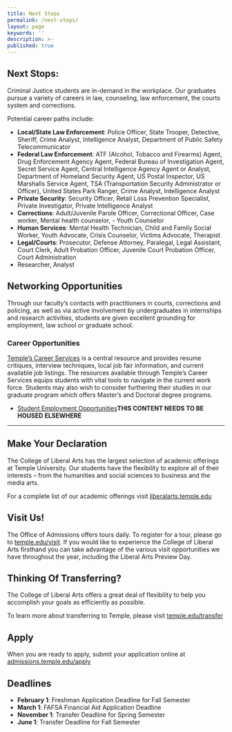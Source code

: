 ```yaml
---
title: Next Stops
permalink: /next-stops/
layout: page
keywords: ''
description: >-
published: true
---
```

## Next Stops:
Criminal Justice students are in-demand in the workplace. Our graduates pursue a variety of careers in law, counseling, law enforcement, the courts system and corrections.

Potential career paths include:

- **Local/State Law Enforcement**: Police Officer, State Trooper, Detective, Sheriff, Crime Analyst, Intelligence Analyst, Department of Public Safety Telecommunicator
- **Federal Law Enforcement**: ATF (Alcohol, Tobacco and Firearms) Agent, Drug Enforcement Agency Agent, Federal Bureau of Investigation Agent, Secret Service Agent, Central Intelligence Agency Agent or Analyst, Department of Homeland Security Agent, US Postal Inspector, US Marshalls Service Agent, TSA (Transportation Security Administrator or Officer), United States Park Ranger, Crime Analyst, Intelligence Analyst
- **Private Security**: Security Officer, Retail Loss Prevention Specialist, Private Investigator, Private Intelligence Analyst
- **Corrections**: Adult/Juvenile Parole Officer, Correctional Officer, Case worker, Mental health counselor, - Youth Counselor
- **Human Services**: Mental Health Technician, Child and Family Social Worker, Youth Advocate, Crisis Counselor, Victims Advocate, Therapist
- **Legal/Courts**: Prosecutor, Defense Attorney, Paralegal, Legal Assistant, Court Clerk, Adult Probation Officer, Juvenile Court Probation Officer, Court Administration
- Researcher, Analyst

## Networking Opportunities
Through our faculty’s contacts with practitioners in courts, corrections and policing, as well as via active involvement by undergraduates in internships and research activities, students are given excellent grounding for employment, law school or graduate school.

### Career Opportunities
[Temple’s Career Services](http://www.temple.edu/provost/careercenter/) is a central resource and provides resume critiques, interview techniques, local job fair information, and current available job listings. The resources available through Temple’s Career Services equips students with vital tools to navigate in the current work force. Students may also wish to consider furthering their studies in our graduate program which offers Master’s and Doctoral degree programs.
- [Student Employment Opportunities](http://www.cla.temple.edu/cj/resources/student-employment-opportunities/)**THIS CONTENT NEEDS TO BE HOUSED ELSEWHERE**

___

## Make Your Declaration
The College of Liberal Arts has the largest selection of academic offerings at Temple University. Our students have the flexibility to explore all of their interests – from the humanities and social sciences to business and the media arts.

For a complete list of our academic offerings visit [liberalarts.temple.edu](liberalarts.temple.edu)

## Visit Us!
The Office of Admissions offers tours daily. To register for a tour, please go to [temple.edu/visit](temple.edu/visit). If you would like to experience the College of Liberal Arts firsthand you can take advantage of the various visit opportunities we have throughout the year, including the Liberal Arts Preview Day.

## Thinking Of Transferring?
The College of Liberal Arts offers a great deal of flexibility to help you accomplish your goals as efficiently as possible.

To learn more about transferring to Temple, please visit [temple.edu/transfer](temple.edu/transfer)

## Apply
When you are ready to apply, submit your application online at [admissions.temple.edu/apply](admissions.temple.edu/apply)

## Deadlines
- **February 1**: Freshman Application Deadline for Fall Semester
- **March 1**: FAFSA Financial Aid Application Deadline
- **November 1**: Transfer Deadline for Spring Semester
- **June 1**: Transfer Deadline for Fall Semester
